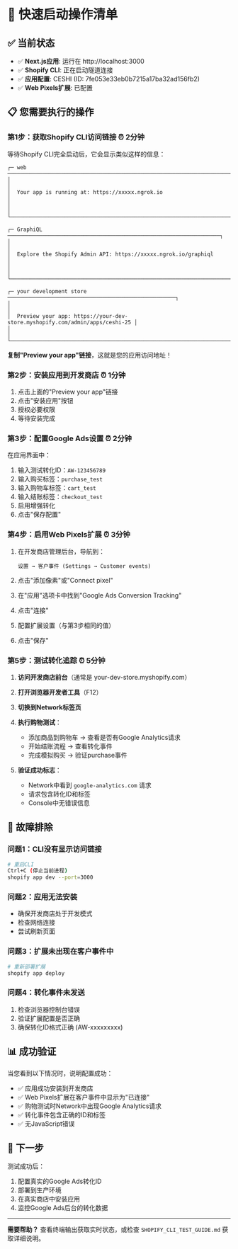 # 🚀 快速启动操作清单

## ✅ 当前状态

- ✅ **Next.js应用**: 运行在 http://localhost:3000
- ✅ **Shopify CLI**: 正在启动隧道连接
- ✅ **应用配置**: CESHI (ID: 7fe053e33eb0b7215a17ba32ad156fb2)
- ✅ **Web Pixels扩展**: 已配置

## 📋 您需要执行的操作

### 第1步：获取Shopify CLI访问链接 ⏰ 2分钟

等待Shopify CLI完全启动后，它会显示类似这样的信息：
```
┌─ web ────────────────────────────────────────────────────────────────────────┐
│                                                                              │
│  Your app is running at: https://xxxxx.ngrok.io                              │
│                                                                              │
└──────────────────────────────────────────────────────────────────────────────┘

┌─ GraphiQL ───────────────────────────────────────────────────────────────────┐
│                                                                              │
│  Explore the Shopify Admin API: https://xxxxx.ngrok.io/graphiql             │
│                                                                              │
└──────────────────────────────────────────────────────────────────────────────┘

┌─ your development store ─────────────────────────────────────────────────────┐
│                                                                              │
│  Preview your app: https://your-dev-store.myshopify.com/admin/apps/ceshi-25 │
│                                                                              │
└──────────────────────────────────────────────────────────────────────────────┘
```

**复制"Preview your app"链接**，这就是您的应用访问地址！

### 第2步：安装应用到开发商店 ⏰ 1分钟

1. 点击上面的"Preview your app"链接
2. 点击"安装应用"按钮
3. 授权必要权限
4. 等待安装完成

### 第3步：配置Google Ads设置 ⏰ 2分钟

在应用界面中：
1. 输入测试转化ID：`AW-123456789`
2. 输入购买标签：`purchase_test`
3. 输入购物车标签：`cart_test`
4. 输入结账标签：`checkout_test`
5. 启用增强转化
6. 点击"保存配置"

### 第4步：启用Web Pixels扩展 ⏰ 3分钟

1. 在开发商店管理后台，导航到：
   ```
   设置 → 客户事件 (Settings → Customer events)
   ```

2. 点击"添加像素"或"Connect pixel"

3. 在"应用"选项卡中找到"Google Ads Conversion Tracking"

4. 点击"连接"

5. 配置扩展设置（与第3步相同的值）

6. 点击"保存"

### 第5步：测试转化追踪 ⏰ 5分钟

1. **访问开发商店前台**（通常是 your-dev-store.myshopify.com）

2. **打开浏览器开发者工具**（F12）

3. **切换到Network标签页**

4. **执行购物测试**：
   - 添加商品到购物车 → 查看是否有Google Analytics请求
   - 开始结账流程 → 查看转化事件
   - 完成模拟购买 → 验证purchase事件

5. **验证成功标志**：
   - Network中看到 `google-analytics.com` 请求
   - 请求包含转化ID和标签
   - Console中无错误信息

## 🔧 故障排除

### 问题1：CLI没有显示访问链接
```bash
# 重启CLI
Ctrl+C (停止当前进程)
shopify app dev --port=3000
```

### 问题2：应用无法安装
- 确保开发商店处于开发模式
- 检查网络连接
- 尝试刷新页面

### 问题3：扩展未出现在客户事件中
```bash
# 重新部署扩展
shopify app deploy
```

### 问题4：转化事件未发送
1. 检查浏览器控制台错误
2. 验证扩展配置是否正确
3. 确保转化ID格式正确 (AW-xxxxxxxxx)

## 📊 成功验证

当您看到以下情况时，说明配置成功：

- ✅ 应用成功安装到开发商店
- ✅ Web Pixels扩展在客户事件中显示为"已连接"
- ✅ 购物测试时Network中出现Google Analytics请求
- ✅ 转化事件包含正确的ID和标签
- ✅ 无JavaScript错误

## 🎯 下一步

测试成功后：
1. 配置真实的Google Ads转化ID
2. 部署到生产环境
3. 在真实商店中安装应用
4. 监控Google Ads后台的转化数据

---

**需要帮助？** 查看终端输出获取实时状态，或检查 `SHOPIFY_CLI_TEST_GUIDE.md` 获取详细说明。 